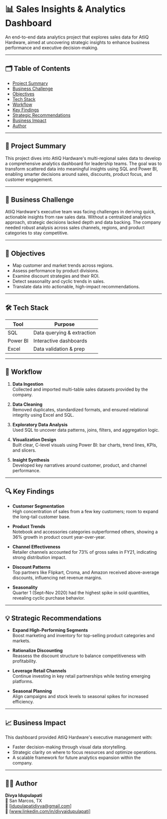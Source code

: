 # 📊 Sales Insights & Analytics Dashboard

An end-to-end data analytics project that explores sales data for AtliQ Hardware, aimed at uncovering strategic insights to enhance business performance and executive decision-making.

---

## 🗂️ Table of Contents

- [Project Summary](#project-summary)  
- [Business Challenge](#business-challenge)  
- [Objectives](#objectives)  
- [Tech Stack](#tech-stack)  
- [Workflow](#workflow)  
- [Key Findings](#key-findings)  
- [Strategic Recommendations](#strategic-recommendations)  
- [Business Impact](#business-impact)  
- [Author](#author)

---

## 📌 Project Summary

This project dives into AtliQ Hardware's multi-regional sales data to develop a comprehensive analytics dashboard for leadership teams. The goal was to transform scattered data into meaningful insights using SQL and Power BI, enabling smarter decisions around sales, discounts, product focus, and customer engagement.

---

## 🧩 Business Challenge

AtliQ Hardware's executive team was facing challenges in deriving quick, actionable insights from raw sales data. Without a centralized analytics approach, strategic decisions lacked depth and data backing. The company needed robust analysis across sales channels, regions, and product categories to stay competitive.

---

## 🎯 Objectives

- Map customer and market trends across regions.
- Assess performance by product divisions.
- Examine discount strategies and their ROI.
- Detect seasonality and cyclic trends in sales.
- Translate data into actionable, high-impact recommendations.

---

## 🛠️ Tech Stack

| Tool        | Purpose                    |
|-------------|----------------------------|
| SQL         | Data querying & extraction |
| Power BI    | Interactive dashboards     |
| Excel       | Data validation & prep     |

---

## 🔄 Workflow

1. **Data Ingestion**  
   Collected and imported multi-table sales datasets provided by the company.

2. **Data Cleaning**  
   Removed duplicates, standardized formats, and ensured relational integrity using Excel and SQL.

3. **Exploratory Data Analysis**  
   Used SQL to uncover data patterns, joins, filters, and aggregation logic.

4. **Visualization Design**  
   Built clear, C-level visuals using Power BI: bar charts, trend lines, KPIs, and slicers.

5. **Insight Synthesis**  
   Developed key narratives around customer, product, and channel performance.

---

## 🔍 Key Findings

- **Customer Segmentation**  
  High concentration of sales from a few key customers; room to expand the long-tail customer base.

- **Product Trends**  
  Notebook and accessories categories outperformed others, showing a 36% growth in product count year-over-year.

- **Channel Effectiveness**  
  Retailer channels accounted for 73% of gross sales in FY21, indicating strong distribution impact.

- **Discount Patterns**  
  Top partners like Flipkart, Croma, and Amazon received above-average discounts, influencing net revenue margins.

- **Seasonality**  
  Quarter 1 (Sept–Nov 2020) had the highest spike in sold quantities, revealing cyclic purchase behavior.

---

## 💡 Strategic Recommendations

- **Expand High-Performing Segments**  
  Boost marketing and inventory for top-selling product categories and markets.

- **Rationalize Discounting**  
  Reassess the discount structure to balance competitiveness with profitability.

- **Leverage Retail Channels**  
  Continue investing in key retail partnerships while testing emerging platforms.

- **Seasonal Planning**  
  Align campaigns and stock levels to seasonal spikes for increased efficiency.

---

## 📈 Business Impact

This dashboard provided AtliQ Hardware's executive management with:
- Faster decision-making through visual data storytelling.
- Strategic clarity on where to focus resources and optimize operations.
- A scalable framework for future analytics expansion within the company.

---

## 👩‍💻 Author

**Divya Idupulapati**   
📍 San Marcos, TX  
📧 [idupulapatidivya@gmail.com]  
🔗 [www.linkedin.com/in/divyaidupulapati]  


